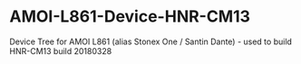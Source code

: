 # AMOI-L861-Device-HNR-CM13
Device Tree for AMOI L861 (alias Stonex One / Santin Dante) - used to build HNR-CM13 build 20180328
